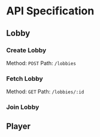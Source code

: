 # API Specification

## Lobby

### Create Lobby

Method: `POST`
Path: `/lobbies`

### Fetch Lobby

Method: `GET`
Path: `/lobbies/:id`

### Join Lobby

## Player
